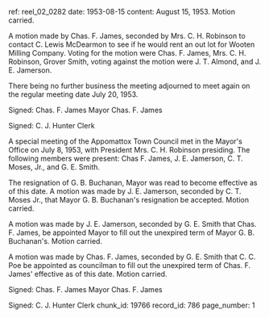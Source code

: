 ref: reel_02_0282
date: 1953-08-15
content: August 15, 1953. Motion carried.

A motion made by Chas. F. James, seconded by Mrs. C. H. Robinson to contact C. Lewis McDearmon to see if he would rent an out lot for Wooten Milling Company. Voting for the motion were Chas. F. James, Mrs. C. H. Robinson, Grover Smith, voting against the motion were J. T. Almond, and J. E. Jamerson.

There being no further business the meeting adjourned to meet again on the regular meeting date July 20, 1953.

Signed: Chas. F. James
Mayor
Chas. F. James

Signed: C. J. Hunter
Clerk

A special meeting of the Appomattox Town Council met in the Mayor's Office on July 8, 1953, with President Mrs. C. H. Robinson presiding. The following members were present: Chas F. James, J. E. Jamerson, C. T. Moses, Jr., and G. E. Smith.

The resignation of G. B. Buchanan, Mayor was read to become effective as of this date. A motion was made by J. E. Jamerson, seconded by C. T. Moses Jr., that Mayor G. B. Buchanan's resignation be accepted. Motion carried.

A motion was made by J. E. Jamerson, seconded by G. E. Smith that Chas. F. James, be appointed Mayor to fill out the unexpired term of Mayor G. B. Buchanan's. Motion carried.

A motion was made by Chas. F. James, seconded by G. E. Smith that C. C. Poe be appointed as councilman to fill out the unexpired term of Chas. F. James' effective as of this date. Motion carried.

Signed: Chas. F. James
Mayor
Chas. F. James

Signed: C. J. Hunter
Clerk
chunk_id: 19766
record_id: 786
page_number: 1

